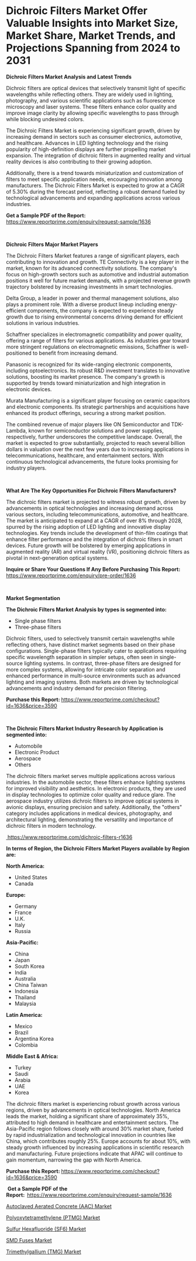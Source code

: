 <p><h1>Dichroic Filters Market Offer Valuable Insights into Market Size, Market Share, Market Trends, and Projections Spanning from 2024 to 2031</h1></p><p><strong>Dichroic Filters Market Analysis and Latest Trends</strong></p>
<p><p>Dichroic filters are optical devices that selectively transmit light of specific wavelengths while reflecting others. They are widely used in lighting, photography, and various scientific applications such as fluorescence microscopy and laser systems. These filters enhance color quality and improve image clarity by allowing specific wavelengths to pass through while blocking undesired colors.</p><p>The Dichroic Filters Market is experiencing significant growth, driven by increasing demand in sectors such as consumer electronics, automotive, and healthcare. Advances in LED lighting technology and the rising popularity of high-definition displays are further propelling market expansion. The integration of dichroic filters in augmented reality and virtual reality devices is also contributing to their growing adoption.</p><p>Additionally, there is a trend towards miniaturization and customization of filters to meet specific application needs, encouraging innovation among manufacturers. The Dichroic Filters Market is expected to grow at a CAGR of 5.30% during the forecast period, reflecting a robust demand fueled by technological advancements and expanding applications across various industries.</p></p>
<p><strong>Get a Sample PDF of the Report:&nbsp;</strong> <a href="https://www.reportprime.com/enquiry/request-sample/1636?utm_campaign=1179&utm_medium=2&utm_source=Github&utm_content=ia&utm_term=18102024&utm_id=dichroic-filters">https://www.reportprime.com/enquiry/request-sample/1636</a></p>
<p>&nbsp;</p>
<p><strong>Dichroic Filters Major Market Players</strong></p>
<p><p>The Dichroic Filters Market features a range of significant players, each contributing to innovation and growth. TE Connectivity is a key player in the market, known for its advanced connectivity solutions. The company's focus on high-growth sectors such as automotive and industrial automation positions it well for future market demands, with a projected revenue growth trajectory bolstered by increasing investments in smart technologies.</p><p>Delta Group, a leader in power and thermal management solutions, also plays a prominent role. With a diverse product lineup including energy-efficient components, the company is expected to experience steady growth due to rising environmental concerns driving demand for efficient solutions in various industries.</p><p>Schaffner specializes in electromagnetic compatibility and power quality, offering a range of filters for various applications. As industries gear toward more stringent regulations on electromagnetic emissions, Schaffner is well-positioned to benefit from increasing demand.</p><p>Panasonic is recognized for its wide-ranging electronic components, including optoelectronics. Its robust R&D investment translates to innovative solutions, boosting its market presence. The company's growth is supported by trends toward miniaturization and high integration in electronic devices.</p><p>Murata Manufacturing is a significant player focusing on ceramic capacitors and electronic components. Its strategic partnerships and acquisitions have enhanced its product offerings, securing a strong market position.</p><p>The combined revenue of major players like ON Semiconductor and TDK-Lambda, known for semiconductor solutions and power supplies, respectively, further underscores the competitive landscape. Overall, the market is expected to grow substantially, projected to reach several billion dollars in valuation over the next few years due to increasing applications in telecommunications, healthcare, and entertainment sectors. With continuous technological advancements, the future looks promising for industry players.</p></p>
<p>&nbsp;</p>
<p><strong>What Are The Key Opportunities For Dichroic Filters Manufacturers?</strong></p>
<p><p>The dichroic filters market is projected to witness robust growth, driven by advancements in optical technologies and increasing demand across various sectors, including telecommunications, automotive, and healthcare. The market is anticipated to expand at a CAGR of over 8% through 2028, spurred by the rising adoption of LED lighting and innovative display technologies. Key trends include the development of thin-film coatings that enhance filter performance and the integration of dichroic filters in smart devices. Future growth will be bolstered by emerging applications in augmented reality (AR) and virtual reality (VR), positioning dichroic filters as pivotal in next-generation optical systems.</p></p>
<p><strong>Inquire or Share Your Questions If Any Before Purchasing This Report:</strong> <a href="https://www.reportprime.com/enquiry/pre-order/1636?utm_campaign=1179&utm_medium=2&utm_source=Github&utm_content=ia&utm_term=18102024&utm_id=dichroic-filters">https://www.reportprime.com/enquiry/pre-order/1636</a></p>
<p>&nbsp;</p>
<p><strong>Market Segmentation</strong></p>
<p><strong>The Dichroic Filters Market Analysis by types is segmented into:</strong></p>
<p><ul><li>Single phase filters</li><li>Three-phase filters</li></ul></p>
<p><p>Dichroic filters, used to selectively transmit certain wavelengths while reflecting others, have distinct market segments based on their phase configurations. Single-phase filters typically cater to applications requiring specific wavelength separation in simpler setups, often seen in single-source lighting systems. In contrast, three-phase filters are designed for more complex systems, allowing for intricate color separation and enhanced performance in multi-source environments such as advanced lighting and imaging systems. Both markets are driven by technological advancements and industry demand for precision filtering.</p></p>
<p><strong>Purchase this Report:&nbsp;</strong><a href="https://www.reportprime.com/checkout?id=1636&price=3590&utm_campaign=1179&utm_medium=2&utm_source=Github&utm_content=ia&utm_term=18102024&utm_id=dichroic-filters">https://www.reportprime.com/checkout?id=1636&price=3590</a></p>
<p>&nbsp;</p>
<p><strong>The Dichroic Filters Market Industry Research by Application is segmented into:</strong></p>
<p><ul><li>Automobile</li><li>Electronic Product</li><li>Aerospace</li><li>Others</li></ul></p>
<p><p>The dichroic filters market serves multiple applications across various industries. In the automobile sector, these filters enhance lighting systems for improved visibility and aesthetics. In electronic products, they are used in display technologies to optimize color quality and reduce glare. The aerospace industry utilizes dichroic filters to improve optical systems in avionic displays, ensuring precision and safety. Additionally, the "others" category includes applications in medical devices, photography, and architectural lighting, demonstrating the versatility and importance of dichroic filters in modern technology.</p></p>
<p><a href="https://www.reportprime.com/dichroic-filters-r1636?utm_campaign=1179&utm_medium=2&utm_source=Github&utm_content=ia&utm_term=18102024&utm_id=dichroic-filters">&nbsp;https://www.reportprime.com/dichroic-filters-r1636</a></p>
<p><strong>In terms of Region, the Dichroic Filters Market Players available by Region are:</strong></p>
<p>
    <p> <strong> North America: </strong>
        <ul>
            <li>United States</li>
            <li>Canada</li>
        </ul>
        </p> 
    <p> <strong> Europe: </strong>
        <ul>
            <li>Germany</li>
            <li>France</li>
            <li>U.K.</li>
            <li>Italy</li>
            <li>Russia</li>
        </ul>
        </p> 
    <p> <strong> Asia-Pacific: </strong>
        <ul>
            <li>China</li>
            <li>Japan</li>
            <li>South Korea</li>
            <li>India</li>
            <li>Australia</li>
            <li>China Taiwan</li>
            <li>Indonesia</li>
            <li>Thailand</li>
            <li>Malaysia</li>
        </ul>
        </p> 
    <p> <strong> Latin America: </strong>
        <ul>
            <li>Mexico</li>
            <li>Brazil</li>
            <li>Argentina Korea</li>
            <li>Colombia</li>
        </ul>
        </p> 
    <p> <strong> Middle East & Africa: </strong>
        <ul>
            <li>Turkey</li>
            <li>Saudi</li>
            <li>Arabia</li>
            <li>UAE</li>
            <li>Korea</li>
        </ul>
    </p>
    </p>
<p><p>The dichroic filters market is experiencing robust growth across various regions, driven by advancements in optical technologies. North America leads the market, holding a significant share of approximately 35%, attributed to high demand in healthcare and entertainment sectors. The Asia-Pacific region follows closely with around 30% market share, fueled by rapid industrialization and technological innovation in countries like China, which contributes roughly 25%. Europe accounts for about 10%, with steady growth influenced by increasing applications in scientific research and manufacturing. Future projections indicate that APAC will continue to gain momentum, narrowing the gap with North America.</p></p>
<p><strong>Purchase this Report: </strong><a href="https://www.reportprime.com/checkout?id=1636&price=3590&utm_campaign=1179&utm_medium=2&utm_source=Github&utm_content=ia&utm_term=18102024&utm_id=dichroic-filters">https://www.reportprime.com/checkout?id=1636&price=3590</a></p>
<p>&nbsp;<strong>Get a Sample PDF of the Report:&nbsp;&nbsp;</strong><a href="https://www.reportprime.com/enquiry/request-sample/1636?utm_campaign=1179&utm_medium=2&utm_source=Github&utm_content=ia&utm_term=18102024&utm_id=dichroic-filters">https://www.reportprime.com/enquiry/request-sample/1636</a></p>
<p><strong></strong></p>
<p><p><a href="https://www.linkedin.com/pulse/autoclaved-aerated-concrete-aac-market-size-share-competitive-qit7c?utm_campaign=1179&utm_medium=2&utm_source=Github&utm_content=ia&utm_term=18102024&utm_id=dichroic-filters">Autoclaved Aerated Concrete (AAC) Market</a></p><p><a href="https://www.linkedin.com/pulse/evaluating-global-polyoxytetramethylene-ptmg-market-trends-fhscc?utm_campaign=1179&utm_medium=2&utm_source=Github&utm_content=ia&utm_term=18102024&utm_id=dichroic-filters">Polyoxytetramethylene (PTMG) Market</a></p><p><a href="https://www.linkedin.com/pulse/sulfur-hexafluoride-sf6-market-maturity-analysis-regional-rwhuc?utm_campaign=1179&utm_medium=2&utm_source=Github&utm_content=ia&utm_term=18102024&utm_id=dichroic-filters">Sulfur Hexafluoride (SF6) Market</a></p><p><a href="https://github.com/WillieWoodard/Market-Research-Report-List-6/blob/main/smd-fuses-market.md?utm_campaign=1179&utm_medium=2&utm_source=Github&utm_content=ia&utm_term=18102024&utm_id=dichroic-filters">SMD Fuses Market</a></p><p><a href="https://www.linkedin.com/pulse/trimethylgallium-tmg-market-revolution-size-share-emerging-mbhpc?utm_campaign=1179&utm_medium=2&utm_source=Github&utm_content=ia&utm_term=18102024&utm_id=dichroic-filters">Trimethylgallium (TMG) Market</a></p></p>